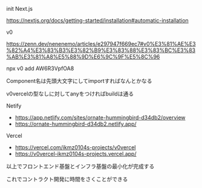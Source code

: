 init Next.js

https://nextjs.org/docs/getting-started/installation#automatic-installation


v0

https://zenn.dev/nenenemo/articles/e297947f669ec7#v0%E3%81%AE%E3%82%A4%E3%83%B3%E3%82%B9%E3%83%88%E3%83%BC%E3%83%AB%E3%81%A8%E5%88%9D%E6%9C%9F%E5%8C%96

npx v0 add AW6R3VpfOA8

Component名は先頭大文字にしてimportすればなんとかなる

v0vercelの型なしに対してanyをつければbuildは通る

Netify
- https://app.netlify.com/sites/ornate-hummingbird-d34db2/overview
- https://ornate-hummingbird-d34db2.netlify.app/

Vercel
- https://vercel.com/ikmz0104s-projects/v0vercel
- https://v0vercel-ikmz0104s-projects.vercel.app/

以上でフロントエンド基盤とインフラ基盤の最小化が完成する

これでコントラクト開発に時間をさくことができる